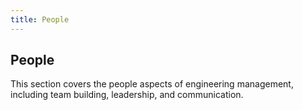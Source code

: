 ```yaml
---
title: People
---
```


## People

This section covers the people aspects of engineering management, including team
building, leadership, and communication.
